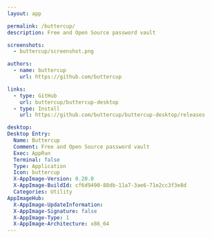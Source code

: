 ```yaml
---
layout: app

permalink: /buttercup/
description: Free and Open Source password vault

screenshots:
  - buttercup/screenshot.png

authors:
  - name: buttercup
    url: https://github.com/buttercup

links:
  - type: GitHub
    url: buttercup/buttercup-desktop
  - type: Install
    url: https://github.com/buttercup/buttercup-desktop/releases

desktop:
Desktop Entry:
  Name: Buttercup
  Comment: Free and Open Source password vault
  Exec: AppRun
  Terminal: false
  Type: Application
  Icon: buttercup
  X-AppImage-Version: 0.20.0
  X-AppImage-BuildId: cf6d9490-88db-11a7-3ae6-71e2cc3f3e8d
  Categories: Utility
AppImageHub:
  X-AppImage-UpdateInformation: 
  X-AppImage-Signature: false
  X-AppImage-Type: 1
  X-AppImage-Architecture: x86_64
---
```

